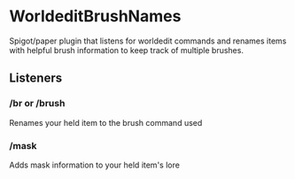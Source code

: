 # WorldeditBrushNames

Spigot/paper plugin that listens for worldedit commands and renames items with helpful brush information to keep track of multiple brushes.

## Listeners
### /br or /brush
Renames your held item to the brush command used

### /mask
Adds mask information to your held item's lore

